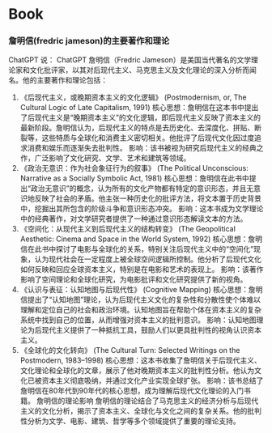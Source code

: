 # Book

### 詹明信(fredric jameson)的主要著作和理论
ChatGPT 说：
ChatGPT
詹明信（Fredric Jameson）是美国当代著名的文学理论家和文化批评家，以其对后现代主义、马克思主义及文化理论的深入分析而闻名。他的主要著作和理论包括：

1. 《后现代主义，或晚期资本主义的文化逻辑》 (Postmodernism, or, The Cultural Logic of Late Capitalism, 1991)
核心思想：詹明信在这本书中提出了后现代主义是“晚期资本主义”的文化逻辑，即后现代主义反映了资本主义的最新阶段。詹明信认为，后现代主义的特点是去历史化、去深度化、拼贴、断裂等，这些特质与全球化和消费主义密切相关。他批评了后现代文化因过度追求消费和娱乐而逐渐失去批判性。
影响：该书被视为研究后现代主义的经典之作，广泛影响了文化研究、文学、艺术和建筑等领域。
2. 《政治无意识：作为社会象征行为的叙事》 (The Political Unconscious: Narrative as a Socially Symbolic Act, 1981)
核心思想：詹明信在此书中提出“政治无意识”的概念，认为所有的文化产物都有特定的意识形态，并且无意识地反映了社会的矛盾。他主张一种历史化的批评方法，将文本置于历史背景中，挖掘出其所包含的阶级斗争和意识形态冲突。
影响：这本书成为文学理论中的经典著作，对文学研究者提供了一种通过意识形态解读文本的方法。
3. 《空间化：从现代主义到后现代主义的结构转变》 (The Geopolitical Aesthetic: Cinema and Space in the World System, 1992)
核心思想：詹明信在此书中探讨了电影与全球化的关系，特别关注后现代主义中的“空间化”现象，认为现代社会在一定程度上被全球空间逻辑所控制。他分析了后现代文化如何反映和回应全球资本主义，特别是在电影和艺术的表现上。
影响：该著作影响了空间理论和全球化研究，为电影批评和文化研究提供了新的视角。
4. 《认识与表征：认知地图与后现代性》 (Cognitive Mapping)
核心思想：詹明信提出了“认知地图”理论，认为后现代主义文化的复杂性和分散性使个体难以理解和定位自己的社会和政治环境。认知地图旨在帮助个体在资本主义的复杂系统中找到自己的位置，从而增强对资本主义的批判意识。
影响：认知地图理论为后现代主义提供了一种抵抗工具，鼓励人们以更具批判性的视角认识资本主义。
5. 《全球化的文化转向》 (The Cultural Turn: Selected Writings on the Postmodern, 1983–1998)
核心思想：这本书收集了詹明信关于后现代主义、文化理论和全球化的文章，展示了他对晚期资本主义的批判性分析。他认为文化已被资本主义彻底吸纳，并通过文化产业实现全球扩张。
影响：该书总结了詹明信在80年代到90年代的核心思想，成为理解后现代文化理论的入门书籍。
詹明信的理论影响
詹明信的理论结合了马克思主义的经济分析与后现代主义的文化分析，揭示了资本主义、全球化与文化之间的复杂关系。他的批判性分析为文学、电影、建筑、哲学等多个领域提供了重要的理论支持。

